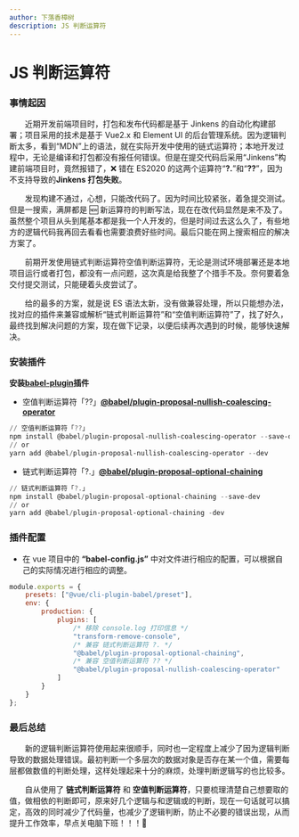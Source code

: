 ```yaml
---
author: 下落香樟树
description: JS 判断运算符
---
```


# JS 判断运算符

### 事情起因

&emsp;&emsp;近期开发前端项目时，打包和发布代码都是基于 Jinkens 的自动化构建部署；项目采用的技术是基于 Vue2.x 和 Element UI 的后台管理系统。因为逻辑判断太多，看到“MDN”上的语法，就在实际开发中使用的链式运算符；本地开发过程中，无论是编译和打包都没有报任何错误。但是在提交代码后采用“Jinkens”构建前端项目时，竟然报错了，❌ 错在 ES2020 的这两个运算符“**?.**”和“**??**”，因为不支持导致的**Jinkens 打包失败**。

&emsp;&emsp;发现构建不通过，心想，只能改代码了。因为时间比较紧张，着急提交测试。但是一搜索，满屏都是 🆕 新运算符的判断写法，现在在改代码显然是来不及了。虽然整个项目从头到尾基本都是我一个人开发的，但是时间过去这么久了，有些地方的逻辑代码我再回去看看也需要浪费好些时间。最后只能在网上搜索相应的解决方案了。

&emsp;&emsp;前期开发使用链式判断运算符空值判断运算符，无论是测试环境部署还是本地项目运行或者打包，都没有一点问题，这次真是给我整了个措手不及。奈何要着急交付提交测试，只能硬着头皮尝试了。

&emsp;&emsp;给的最多的方案，就是说 ES 语法太新，没有做兼容处理，所以只能想办法，找对应的插件来兼容或解析“链式判断运算符”和“空值判断运算符”了，找了好久，最终找到解决问题的方案，现在做下记录，以便后续再次遇到的时候，能够快速解决。

### 安装插件

**安装**[**babel-plugin**](https://www.npmjs.com/search?q=keywords:babel-plugin)**插件**

-   空值判断运算符「??」[**@babel/plugin-proposal-nullish-coalescing-operator**](https://www.npmjs.com/package/@babel/plugin-proposal-nullish-coalescing-operator)

```powershell title="空值判断运算符"
// 空值判断运算符「??」
npm install @babel/plugin-proposal-nullish-coalescing-operator --save-dev
// or
yarn add @babel/plugin-proposal-nullish-coalescing-operator --dev
```

-   链式判断运算符「?.」[**@babel/plugin-proposal-optional-chaining**](https://www.npmjs.com/package/@babel/plugin-proposal-optional-chaining)

```powershell title="链式判断运算符"
// 链式判断运算符「?.」
npm install @babel/plugin-proposal-optional-chaining --save-dev
// or
yarn add @babel/plugin-proposal-optional-chaining -dev
```

### 插件配置

-   在 vue 项目中的 **“babel-config.js”** 中对文件进行相应的配置，可以根据自己的实际情况进行相应的调整。

```javascript title="插件配置"
module.exports = {
	presets: ["@vue/cli-plugin-babel/preset"],
	env: {
		production: {
			plugins: [
				/* 移除 console.log 打印信息 */
				"transform-remove-console",
				/* 兼容 链式判断运算符 ?. */
				"@babel/plugin-proposal-optional-chaining",
				/* 兼容 空值判断运算符 ?? */
				"@babel/plugin-proposal-nullish-coalescing-operator"
			]
		}
	}
};
```

### 最后总结

&emsp;&emsp;新的逻辑判断运算符使用起来很顺手，同时也一定程度上减少了因为逻辑判断导致的数据处理错误。最初判断一个多层次的数据对象是否存在某一个值，需要每层都做数值的判断处理，这样处理起来十分的麻烦，处理判断逻辑写的也比较多。

&emsp;&emsp;自从使用了 **链式判断运算符** 和 **空值判断运算符**，只要梳理清楚自己想要取的值，做相依的判断即可，原来好几个逻辑与和逻辑或的判断，现在一句话就可以搞定，高效的同时减少了代码量，也减少了逻辑判断，防止不必要的错误出现，从而提升工作效率，早点关电脑下班！！！🚗
